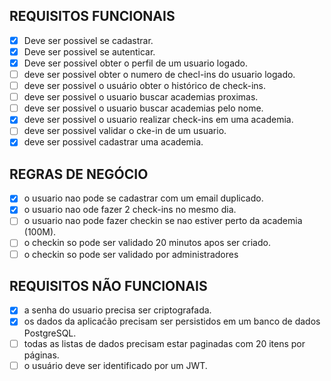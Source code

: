 ## REQUISITOS FUNCIONAIS 

- [X] Deve ser possivel se cadastrar. 
- [X] Deve ser possivel se autenticar.
- [X] Deve ser possivel obter o perfil de um usuario logado.
- [ ] deve ser possivel obter o numero de checl-ins do usuario logado.
- [ ] deve ser possivel o usuário obter o histórico de check-ins.
- [ ] deve ser possivel o usuario buscar academias proximas.
- [ ] deve ser possivel o usuario buscar academias pelo nome.
- [X] deve ser possivel o usuario realizar check-ins em uma academia.
- [ ] deve ser possivel validar o cke-in de um usuario.
- [X] deve ser possivel cadastrar uma academia.

## REGRAS DE NEGÓCIO

- [X] o usuario nao pode se cadastrar com um email duplicado.
- [X] o usuario nao ode fazer 2 check-ins no mesmo dia.
- [ ] o usuario nao pode fazer checkin se nao estiver perto da academia (100M).
- [ ] o checkin so pode ser validado 20 minutos apos ser criado.
- [ ] o checkin so pode ser validado por administradores

## REQUISITOS NÃO FUNCIONAIS

- [X] a senha do usuario precisa ser criptografada.
- [X] os dados da aplicaćão precisam ser persistidos em um banco de dados PostgreSQL.
- [ ] todas as listas de dados precisam estar paginadas com 20 itens por páginas.
- [ ] o usuário deve ser identificado por um JWT.
